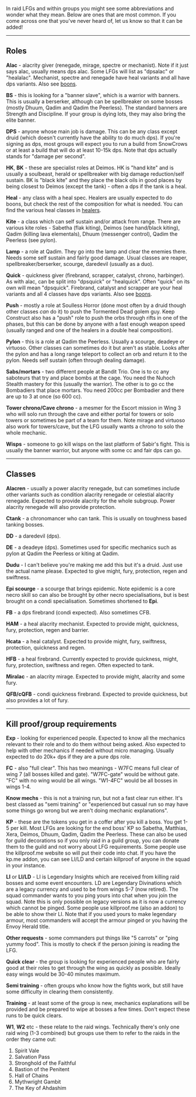 In raid LFGs and within groups you might see some abbreviations and
wonder what they mean. Below are ones that are most common. If you come
across one that you've never heard of, let us know so that it can be
added!

------------------------------------------------------------------------

## Roles

**Alac** - alacrity giver (renegade, mirage, spectre or mechanist). Note
if it just says alac, usually means dps alac. Some LFGs will list as
"dpsalac" or "healalac". Mechanist, spectre and renegade have heal
variants and all have dps variants. Also see [boons](../boons/).

**BS** - this is looking for a "banner slave", which is a warrior with
banners. This is usually a berserker, although can be spellbreaker on
some bosses (mostly Dhuum, Qadim and Qadim the Peerless). The standard
banners are Strength and Discipline. If your group is dying lots, they
may also bring the elite banner.

**DPS** - anyone whose main job is damage. This can be any class except
druid (which doesn't currently have the ability to do much dps). If
you're signing as dps, most groups will expect you to run a build from
SnowCrows or at least a build that will do at least 10-15k dps. Note
that dps actually stands for "damage per second".

**HK**, **BK** - these are specialist roles at Deimos. HK is "hand kite"
and is usually a soulbeast, herald or spellbreaker with big damage
reduction/self sustain. BK is "black kite" and they place the black oils
in good places by being closest to Deimos (except the tank) - often a
dps if the tank is a heal.

**Heal** - any class with a heal spec. Healers are usually expected to
do boons, but check the rest of the composition for what is needed. You
can find the various heal classes in [healers](../healers/).

**Kite** - a class which can self sustain and/or attack from range.
There are various kite roles - Sabetha (flak kiting), Deimos (see
hand/black kiting), Qadim (killing lava elementals), Dhuum (messenger
control), Qadim the Peerless (see pylon).

**Lamp** - a role at Qadim. They go into the lamp and clear the enemies
there. Needs some self sustain and fairly good damage. Usual classes are
reaper, spellbreaker/berserker, scourge, daredevil (usually as a duo).

**Quick** - quickness giver (firebrand, scrapper, catalyst, chrono,
harbinger). As with alac, can be split into "dpsquick" or "healquick".
Often "quick" on its own will mean "dpsquick". Firebrand, catalyst and
scrapper are your heal variants and all 4 classes have dps variants.
Also see [boons](../boons/).

**Push** - mostly a role at Soulless Horror (done most often by a druid
though other classes *can* do it) to push the Tormented Dead golem guy.
Keep Construct also has a "push" role to push the orbs through rifts in
one of the phases, but this can be done by anyone with a fast enough
weapon speed (usually ranged and one of the healers in a double heal
composition).

**Pylon** - this is a role at Qadim the Peerless. Usually a scourge,
deadeye or virtuoso. Other classes can sometimes do it but aren't as
stable. Looks after the pylon and has a long range teleport to collect
an orb and return it to the pylon. Needs self sustain (often through
dealing damage).

**Sabs/mortars** - two different people at Bandit Trio. One is to cc any
saboteurs that try and place bombs at the cage. You need the Nuhoch
Stealth mastery for this (usually the warrior). The other is to go cc
the Bombadiers that place mortars. You need 200cc per Bombadier and
there are up to 3 at once (so 600 cc).

**Tower chrono/Cave chrono** - a mesmer for the Escort mission in Wing 3
who will solo run through the cave and either portal for towers or solo
towers or sometimes be part of a team for them. Note mirage and virtuoso
also work for towers/cave, but the LFG usually wants a chrono to solo
the whole mechanic.

**Wisps** - someone to go kill wisps on the last platform of Sabir's
fight. This is usually the banner warrior, but anyone with some cc and
fair dps can go.

------------------------------------------------------------------------

## Classes

**Alacren** - usually a power alacrity renegade, but can sometimes
include other variants such as condition alacrity renegade or celestial
alacrity renegade. Expected to provide alacrity for the whole subgroup.
Power alacrity renegade will also provide protection.

**Ctank** - a chronomancer who can tank. This is usually on toughness
based tanking bosses.

**DD** - a daredevil (dps).

**DE** - a deadeye (dps). Sometimes used for specific mechanics such as
pylon at Qadim the Peerless or kiting at Qadim.

**Dudu** - I can't believe you're making me add this but it's a druid.
Just use the actual name please. Expected to give might, fury,
protection, regen and swiftness.

**Epi scourge** - a scourge that brings epidemic. Note epidemic is a
core necro skill so can also be brought by other necro specialisations,
but is best brought on a condi specialisation. Sometimes shortened to
**Epi**.

**FB** - a dps firebrand (condi expected). Also sometimes CFB.

**HAM** - a heal alacrity mechanist. Expected to provide might,
quickness, fury, protection, regen and barrier.

**Hcata** - a heal catalyst. Expected to provide might, fury, swiftness,
protection, quickness and regen.

**HFB** - a heal firebrand. Currently expected to provide quickness,
might, fury, protection, swiftness and regen. Often expected to tank.

**Miralac** - an alacrity mirage. Expected to provide might, alacrity
and some fury.

**QFB/cQFB** - condi quickness firebrand. Expected to provide quickness,
but also provides a lot of fury.

------------------------------------------------------------------------

## Kill proof/group requirements

**Exp** - looking for experienced people. Expected to know all the
mechanics relevant to their role and to do them without being asked.
Also expected to help with other mechanics if needed without micro
managing. Usually expected to do 20k+ dps if they are a pure dps role.

**FC** - also "full clear". This has two meanings - W7FC means full
clear of wing 7 (all bosses killed and gate). "W7FC-gate" would be
without gate. "FC" with no wing would be all wings. "W1-4FC" would be
all bosses in wings 1-4.

**Know mechs** - this is not a training run, but not a fast clear run
either. It's best classed as "semi training" or "experienced but casual
run so may have some things go wrong but we aren't doing mechanic
explanations".

**KP** - these are the tokens you get in a coffer after you kill a boss.
You get 1-5 per kill. Most LFGs are looking for the end boss' KP so
Sabetha, Matthias, Xera, Deimos, Dhuum, Qadim, Qadim the Peerless. These
can also be used for guild decorations so if you only raid in a guild
group, you can donate them to the guild and not worry about LFG
requirements. Some people use the killproof.me website so will put their
code into chat. If you have the kp.me addon, you can see LI/LD and
certain killproof of anyone in the squad in your instance.

**LI** or **LI/LD** - LI is Legendary Insights which are received from
killing raid bosses and some event encounters. LD are Legendary
Divinations which are a legacy currency and used to be from wings 5-7
(now retired). The squad commander wants to you ping yours into chat
when you join the squad. Note this is only possible on legacy versions
as it is now a currency which cannot be pinged. Some people use
killproof.me (also an addon) to be able to show their LI. Note that if
you used yours to make legendary armour, most commanders will accept the
armour pinged or you having the Envoy Herald title.

**Other requests** - some commanders put things like "5 carrots" or
"ping yummy food". This is mostly to check if the person joining is
reading the LFG.

**Quick clear** - the group is looking for experienced people who are
fairly good at their roles to get through the wing as quickly as
possible. Ideally easy wings would be 30-40 minutes maximum.

**Semi training** - often groups who know how the fights work, but still
have some difficulty in clearing them consistently.

**Training** - at least some of the group is new, mechanics explanations
will be provided and be prepared to wipe at bosses a few times. Don't
expect these runs to be quick clears.

**W1**, **W2** etc - these relate to the raid wings. Technically there's
only one raid wing (1-3 combined) but groups use them to refer to the
raids in the order they came out:

1. Spirit Vale
2. Salvation Pass
3. Stronghold of the Faithful
4. Bastion of the Penitent
5. Hall of Chains
6. Mythwright Gambit
7. The Key of Ahdashim
